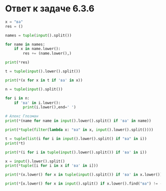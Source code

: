 # Ответ к задаче 6.3.6

```python
x = "ва"
res = ()

names = tuple(input().split())

for name in names:
    if x in name.lower():
        res += (name.lower(),)

print(*res)
```

```python
t = tuple(input().lower().split())

print(*(x for x in t if 'ва' in x))
```

```python
n = tuple(input().split())

for i in n:
    if 'ва' in i.lower():
        print(i.lower(),end=' ')
```

```python
# Алекс Глозман
print(*(name for name in input().lower().split() if 'ва' in name))
```

```python
print(*tuple(filter(lambda x: "ва" in x, input().lower().split())))
```

```python
t = tuple(list(i for i in input().lower().split() if "ва" in i))
print(*t)
```

```python
print(*(i for i in tuple(input().lower().split()) if 'ва' in i))
```

```python
x = input().lower().split()
print(*tuple([i for i in x if 'ва' in i]))
```

```python
print(*(x.lower() for x in tuple(input().split()) if 'ва' in x.lower()))
```

```python
print(*[x.lower() for x in input().split() if x.lower().find("ва") != -1])
```
